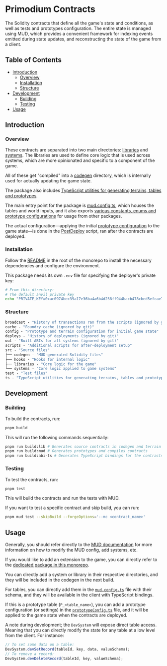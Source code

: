 # Primodium Contracts

The Solidity contracts that define all the game's state and conditions, as well as tests and prototypes configuration. The entire state is managed using MUD, which provides a convenient framework for indexing events emitted during state updates, and reconstructing the state of the game from a client.

## Table of Contents

- [Introduction](#introduction)
  - [Overview](#overview)
  - [Installation](#installation)
  - [Structure](#structure)
- [Development](#development)
  - [Building](#building)
  - [Testing](#testing)
- [Usage](#usage)

## Introduction

### Overview

These contracts are separated into two main directories: [libraries](./src/libraries) and [systems](./src/systems). The libraries are used to define core logic that is used across systems, which are more opinionated and specific to a component of the game.

All of these get "compiled" into a [codegen](./src/codegen) directory, which is internally used for actually updating the game state.

The package also includes [TypeScript utilities for generating terrains, tables and prototypes](./ts).

The main entry point for the package is [mud.config.ts](./mud.config.ts), which houses the tables and world inputs, and it also exports [various constants, enums and prototype configurations](./config) for usage from other packages.

The actual configuration—applying the initial [prototype configuration](./config/prototypeConfig.ts) to the game state—is done in the [PostDeploy](./script/PostDeploy.s.sol) script, ran after the contracts are deployed.

### Installation

Follow the [README](../../README.md) in the root of the monorepo to install the necessary dependencies and configure the environment.

This package needs its own `.env` file for specifying the deployer's private key:

```bash
# From this directory:
# The default anvil private key
echo "PRIVATE_KEY=0xac0974bec39a17e36ba4a6b4d238ff944bacb478cbed5efcae784d7bf4f2ff80" >> .env
```

### Structure

```ml
broadcast - "History of transactions ran from the scripts (ignored by git)"
cache - "Foundry cache (ignored by git)"
config - "Prototype and terrain configuration for initial game state"
deploys - "History of deployments (ignored by git)"
out - "Built ABIs for all systems (ignored by git)"
scripts - "Additional scripts for after-deployment setup"
src - "Source files"
├── codegen - "MUD-generated Solidity files"
├── hooks - "Hooks for internal logic"
├── libraries - "Core logic for the game"
└── systems - "Core logic applied to game systems"
test - "Test files"
ts - "TypeScript utilities for generating terrains, tables and prototypes"
```

## Development

### Building

To build the contracts, run:

```bash
pnpm build
```

This will run the following commands sequentially:

```bash
pnpm run build:lib # Generates source contracts in codegen and terrain
pnpm run build:mud # Generates prototypes and compiles contracts
pnpm run build:abi-ts # Generates TypeScript bindings for the contracts
```

### Testing

To test the contracts, run:

```bash
pnpm test
```

This will build the contracts and run the tests with MUD.

If you want to test a specific contract and skip build, you can run:

```bash
pnpm mud test --skipBuild --forgeOptions='--mc <contract_name>'
```

## Usage

Generally, you should refer directly to the [MUD documentation](https://mud.dev/introduction) for more information on how to modify the MUD config, add systems, etc.

If you would like to add an extension to the game, you can directly refer to the [dedicated package in this monorepo](../../examples/template/).

You can directly add a system or library in their respective directories, and they will be included in the codegen in the next build.

For tables, you can directly add them in the [`mud.config.ts`](./mud.config.ts) file with their schema, and they will be available in the client with TypeScript bindings.

If this is a prototype table (`P_<table_name>`), you can add a prototype configuration (or settings) in the [`prototypeConfig.ts`](./config/prototypeConfig.ts) file, and it will be applied to the game state when the contracts are deployed.

A note during development; the `DevSystem` will expose direct table access. Meaning that you can directly modify the state for any table at a low level from the client. For instance:

```typescript
// To set some data on a table:
DevSystem.devSetRecord(tableId, key, data, valueSchema);
// To remove a record:
DevSystem.devDeleteRecord(tableId, key, valueSchema);
```
